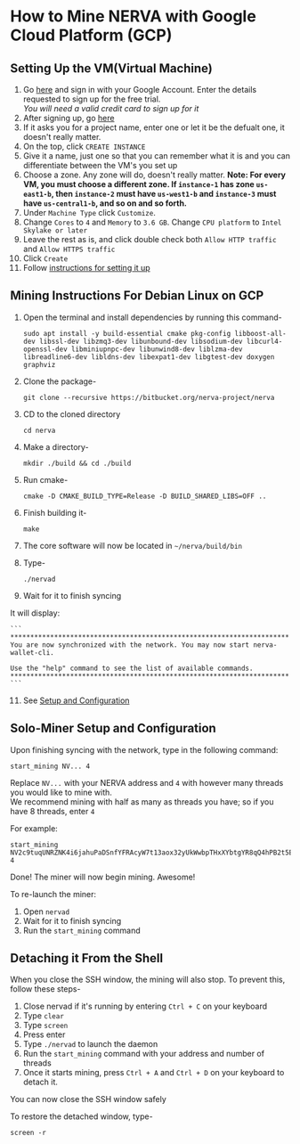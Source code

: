 # How to Mine NERVA with Google Cloud Platform (GCP)

## Setting Up the VM(Virtual Machine)

1.  Go [here](https://console.cloud.google.com/freetrial) and sign in with your Google Account. Enter the details requested to sign up for the free trial.  
    *You will need a valid credit card to sign up for it*
2.  After signing up, go [here](https://console.cloud.google.com/compute/instances)
3.  If it asks you for a project name, enter one or let it be the defualt one, it doesn't really matter.
4.  On the top, click `CREATE INSTANCE`
5.  Give it a name, just one so that you can remember what it is and you can differentiate between the VM's you set up
6.  Choose a zone. Any zone will do, doesn't really matter.
    **Note: For every VM, you must choose a different zone. If `instance-1` has zone `us-east1-b`, then `instance-2` must have `us-west1-b` and `instance-3` must have `us-central1-b`, and so on and so forth.**
7.  Under `Machine Type` click `Customize`.
8.  Change `Cores` to `4` and `Memory` to `3.6 GB`. Change `CPU platform` to `Intel Skylake or later`
9.  Leave the rest as is, and click double check both `Allow HTTP traffic` and `Allow HTTPS traffic`
10. Click `Create`
11. Follow [instructions for setting it up](#instruct-set-up-linux)

## Mining Instructions For Debian Linux on GCP <a name="instruct-set-up-linux"></a>

1.  Open the terminal and install dependencies by running this command-

    ```
    sudo apt install -y build-essential cmake pkg-config libboost-all-dev libssl-dev libzmq3-dev libunbound-dev libsodium-dev libcurl4-openssl-dev libminiupnpc-dev libunwind8-dev liblzma-dev libreadline6-dev libldns-dev libexpat1-dev libgtest-dev doxygen graphviz
    ```

2.  Clone the package-

    `git clone --recursive https://bitbucket.org/nerva-project/nerva`

3. CD to the cloned directory

    `cd nerva`

5.  Make a directory-

    `mkdir ./build && cd ./build`

6.  Run cmake-

    `cmake -D CMAKE_BUILD_TYPE=Release -D BUILD_SHARED_LIBS=OFF ..`

7.  Finish building it-

    `make`

8.  The core software will now be located in `~/nerva/build/bin`

9.  Type-

    `./nervad`

10. Wait for it to finish syncing

It will display:

    ```
    **********************************************************************
    You are now synchronized with the network. You may now start nerva-wallet-cli.

    Use the "help" command to see the list of available commands.
    **********************************************************************
    ```

11. See [Setup and Configuration](#setup-and-config)

## Solo-Miner Setup and Configuration<a name="setup-and-config"></a>

Upon finishing syncing with the network, type in the following command:

```
start_mining NV... 4
```
Replace `NV...` with your NERVA address and `4` with however many threads you would like to mine with.  
We recommend mining with half as many as threads you have; so if you have 8 threads, enter `4`

For example:

```
start_mining NV2c9tuqUNRZNK4i6jahuPaDSnfYFRAcyW7t13aox32yUkWwbpTHxXYbtgYR8qQ4hPB2t5EqJZwt7fS1kyHvrHap1GrFt6fM8 4
```

Done! The miner will now begin mining. Awesome!

To re-launch the miner:  
1. Open `nervad`  
2. Wait for it to finish syncing  
3. Run the `start_mining` command  

## Detaching it From the Shell

When you close the SSH window, the mining will also stop. To prevent this, follow these steps-

1.  Close nervad if it's running by entering `Ctrl + C` on your keyboard
2.  Type `clear`
3.  Type `screen`
4.  Press enter
5.  Type `./nervad` to launch the daemon
6.  Run the `start_mining` command with your address and number of threads
7.  Once it starts mining, press `Ctrl + A` and `Ctrl + D` on your keyboard to detach it.

You can now close the SSH window safely

To restore the detached window, type-

`screen -r`

